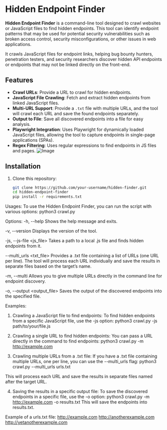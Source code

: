 # Hidden Endpoint Finder

**Hidden Endpoint Finder** is a command-line tool designed to crawl websites or JavaScript files to find hidden endpoints. This tool can identify endpoint patterns that may be used for potential security vulnerabilities such as broken access control, security misconfigurations, or other issues in web applications.

It crawls JavaScript files for endpoint links, helping bug bounty hunters, penetration testers, and security researchers discover hidden API endpoints or endpoints that may not be linked directly on the front-end.

## Features

- **Crawl URLs**: Provide a URL to crawl for hidden endpoints.
- **JavaScript File Crawling**: Fetch and extract hidden endpoints from linked JavaScript files.
- **Multi-URL Support**: Provide a `.txt` file with multiple URLs, and the tool will crawl each URL and save the found endpoints separately.
- **Output to File**: Save all discovered endpoints into a file for easy analysis.
- **Playwright Integration**: Uses Playwright for dynamically loaded JavaScript files, allowing the tool to capture endpoints in single-page applications (SPAs).
- **Regex Filtering**: Uses regular expressions to find endpoints in JS files and pages.
![Image](https://github.com/user-attachments/assets/b6e4be63-2f6b-4fce-bbca-4aa3ae4cc036)


## Installation

1. Clone this repository:
   ```bash
   git clone https://github.com/your-username/hidden-finder.git
   cd hidden-endpoint-finder
   pip install -r requirements.txt

  Usages:
To use the Hidden Endpoint Finder, you can run the script with various options:
python3 crawl.py 

Options:
-h, --help
Shows the help message and exits.

-v, --version
Displays the version of the tool.

-js, --js-file <js_file>
Takes a path to a local .js file and finds hidden endpoints from it.

--multi_urls <txt_file>
Provides a .txt file containing a list of URLs (one URL per line). The tool will process each URL individually and save the results in separate files based on the target’s name.

-m, --multi
Allows you to give multiple URLs directly in the command line for endpoint discovery.

-o, --output <output_file>
Saves the output of the discovered endpoints into the specified file.

Examples:
1. Crawling a JavaScript file to find endpoints:
To find hidden endpoints from a specific JavaScript file, use the -js option:
python3 crawl.py -js path/to/your/file.js

2. Crawling a single URL to find hidden endpoints:
You can pass a URL directly in the command to find endpoints:
python3 crawl.py -m http://example.com

3. Crawling multiple URLs from a .txt file:
If you have a .txt file containing multiple URLs, one per line, you can use the --multi_urls flag:
python3 crawl.py --multi_urls urls.txt

This will process each URL and save the results in separate files named after the target URL.

4. Saving the results in a specific output file:
To save the discovered endpoints in a specific file, use the -o option:
python3 crawl.py -m http://example.com -o results.txt
This will save the endpoints into results.txt.

Example of a urls.txt file:
http://example.com
http://anotherexample.com
http://yetanotherexample.com


